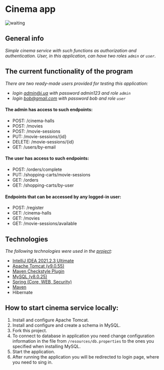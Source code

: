 ﻿# Cinema app
![waiting](https://i.pinimg.com/736x/1e/80/b5/1e80b5d72209b48ae768747b2a8fae9b.jpg)
## General info
*Simple cinema service with such functions as authorization and authentication.
User, in this application, can have two roles `admin` or `user`.*
## The current functionality of the program
*There are two ready-made users provided for testing this application:*
- *login admin@i.ua with password admin123 and role `admin`*
- *login bob@gmail.com with password bob and role `user`*

#### The admin has access to such endpoints:
* POST: /cinema-halls
* POST: /movies
* POST: /movie-sessions
* PUT: /movie-sessions/{id}
* DELETE: /movie-sessions/{id}
* GET: /users/by-email

#### The user has access to such endpoints:
* POST: /orders/complete
* PUT: /shopping-carts/movie-sessions
* GET: /orders
* GET: /shopping-carts/by-user

#### Endpoints that can be accessed by any logged-in user:
* POST: /register
* GET: /cinema-halls
* GET: /movies
* GET: /movie-sessions/available

## Technologies
*The following technologies were used in the [project](https://github.com/Eugene-exe/cinema_app):*

- [IntelliJ IDEA 2021.2.3 Ultimate](https://www.jetbrains.com/ru-ru/idea/download/#section=windows)
- [Apache Tomcat (v9.0.55)](https://archive.apache.org/dist/tomcat/tomcat-9/v9.0.50/bin/)
- [Maven Checkstyle Plugin](https://maven.apache.org/plugins/maven-checkstyle-plugin/download.cgi)
- [MySQL (v8.0.25)](https://www.mysql.com/downloads/)
- [Spring (Core, WEB, Security)](https://spring.io/)
- [Maven](https://maven.apache.org/download.cgi)
- Hibernate

## How to start cinema service locally:
1. Install and configure Apache Tomcat.
2. Install and configure and create a schema in MySQL.
3. Fork this project.
4. To connect to database in application you need change configuration information
   in the file from `/resources/db.properties` to the ones you specified when installing MySQL.
5. Start the application.
6. After running the application you will be redirected to login page, where you need to sing in.

